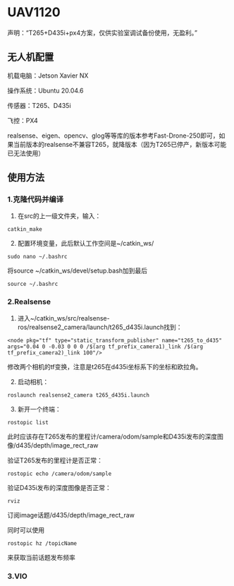 # UAV1120
声明：“T265+D435i+px4方案，仅供实验室调试备份使用，无盈利。”

## 无人机配置
机载电脑：Jetson Xavier NX

操作系统：Ubuntu 20.04.6

传感器：T265、D435i

飞控：PX4

realsense、eigen、opencv、glog等等库的版本参考Fast-Drone-250即可，如果当前版本的realsense不兼容T265，就降版本（因为T265已停产，新版本可能已无法使用）

## 使用方法
### 1.克隆代码并编译
1. 在src的上一级文件夹，输入：
```
catkin_make
```
2. 配置环境变量，此后默认工作空间是~/catkin_ws/
```
sudo nano ~/.bashrc
```
将source ~/catkin_ws/devel/setup.bash加到最后
```
source ~/.bashrc
```
### 2.Realsense
1. 进入~/catkin_ws/src/realsense-ros/realsense2_camera/launch/t265_d435i.launch找到：
```
<node pkg="tf" type="static_transform_publisher" name="t265_to_d435" args="0.04 0 -0.03 0 0 0 /$(arg tf_prefix_camera1)_link /$(arg tf_prefix_camera2)_link 100"/>
```
修改两个相机的tf变换，注意是t265在d435i坐标系下的坐标和欧拉角。

2. 启动相机：
```
roslaunch realsense2_camera t265_d435i.launch
```
3. 新开一个终端：
```
rostopic list
```
此时应该存在T265发布的里程计/camera/odom/sample和D435i发布的深度图像/d435/depth/image_rect_raw

验证T265发布的里程计是否正常：
```
rostopic echo /camera/odom/sample
```

验证D435i发布的深度图像是否正常：
```
rviz
```
订阅image话题/d435/depth/image_rect_raw

同时可以使用
```
rostopic hz /topicName
```
来获取当前话题发布频率

### 3.VIO